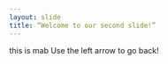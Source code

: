 ```yaml
---
layout: slide
title: “Welcome to our second slide!”
---
```

this is mab
Use the left arrow to go back!

